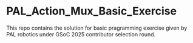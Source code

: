 # PAL_Action_Mux_Basic_Exercise
 This repo contains the solution for basic pragramming exercise given by PAL robotics under GSoC 2025 contributor selection round. 
